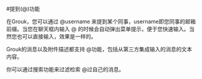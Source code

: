 #提到(@)功能

在Grouk，您可以通过 @username 来提到某个同事，username即您同事的邮箱前缀。当您在聊天框内输入 @ 的时候会自动弹出菜单提示，便于您快速输入。当然您也可以直接输入，效果是一样的。



Grouk的消息以及附件描述都支持 @功能，包括从第三方集成输入的消息的文本内容。

你可以通过搜索功能来过滤检索 @过自己的消息。

